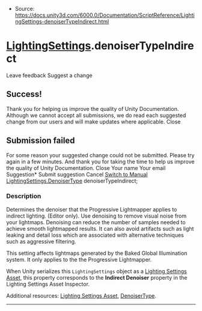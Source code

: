 * Source: https://docs.unity3d.com/6000.0/Documentation/ScriptReference/LightingSettings-denoiserTypeIndirect.html

#  [LightingSettings](https://docs.unity3d.com/6000.0/Documentation/ScriptReference/LightingSettings.html).denoiserTypeIndirect
Leave feedback
Suggest a change
## Success!
Thank you for helping us improve the quality of Unity Documentation. Although we cannot accept all submissions, we do read each suggested change from our users and will make updates where applicable.
Close
## Submission failed
For some reason your suggested change could not be submitted. Please <a>try again</a> in a few minutes. And thank you for taking the time to help us improve the quality of Unity Documentation.
Close
Your name Your email Suggestion* Submit suggestion
Cancel
[Switch to Manual](https://docs.unity3d.com/6000.0/Documentation/Manual/class-LightingSettings.html "Go to LightingSettings Component in the Manual")
[LightingSettings.DenoiserType](https://docs.unity3d.com/6000.0/Documentation/ScriptReference/LightingSettings.DenoiserType.html) denoiserTypeIndirect; 
### Description
Determines the denoiser that the Progressive Lightmapper applies to indirect lighting. (Editor only).
Use denoising to remove visual noise from your lightmaps. Denoising can reduce the number of samples needed to achieve smooth lightmapped results. It can also avoid artifacts such as light leaking and detail loss which are associated with alternative techniques such as aggressive filtering.  
  
This setting affects lightmaps generated by the Baked Global Illumination system. It only applies to the the Progressive Lightmapper.  
  
When Unity serializes this `LightingSettings` object as a [Lighting Settings Asset](https://docs.unity3d.com/6000.0/Documentation/Manual/class-LightingSettings.html), this property corresponds to the **Indirect Denoiser** property in the Lighting Settings Asset Inspector.  
  
Additional resources: [Lighting Settings Asset](https://docs.unity3d.com/6000.0/Documentation/Manual/class-LightingSettings.html), [DenoiserType](https://docs.unity3d.com/6000.0/Documentation/ScriptReference/LightingSettings.DenoiserType.html).
* * *
